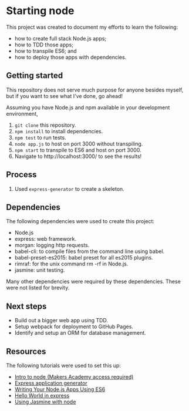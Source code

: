 # Starting node

This project was created to document my efforts to learn the following:
- how to create full stack Node.js apps;
- how to TDD those apps;
- how to transpile ES6; and
- how to deploy those apps with dependencies.

## Getting started

This repository does not serve much purpose for anyone besides myself, but if you want to see what I've done, go ahead!

Assuming you have Node.js and npm available in your development environment,
1. `git clone` this repository.
1. `npm install` to install dependencies.
1. `npm test` to run tests.
1. `node app.js` to host on port 3000 without transpiling.
1. `npm start` to transpile to ES6 and host on port 3000.
1. Navigate to http://localhost:3000/ to see the results!

## Process

1. Used `express-generator` to create a skeleton.

## Dependencies
The following dependencies were used to create this project:
- Node.js
- express: web framework.
- morgan: logging http requests.
- babel-cli: to compile files from the command line using babel.
- babel-preset-es2015: babel preset for all es2015 plugins.
- rimraf: for the unix command rm -rf in Node.js.
- jasmine: unit testing.

Many other dependencies were required by these dependencies. These were not listed for brevity.

## Next steps
- Build out a bigger web app using TDD.
- Setup webpack for deployment to GitHub Pages.
- Identify and setup an ORM for database management.

## Resources
The following tutorials were used to set this up:
- [Intro to node (Makers Academy access required)](https://github.com/makersacademy/course/blob/master/node/intro_to_node.md)
- [Express application generator](https://expressjs.com/en/starter/generator.html)
- [Writing Your Node.js Apps Using ES6](https://www.codementor.io/iykyvic/writing-your-nodejs-apps-using-es6-6dh0edw2o)
- [Hello World in express](https://expressjs.com/en/starter/hello-world.html)
- [Using Jasmine with node](https://jasmine.github.io/setup/nodejs.html)
